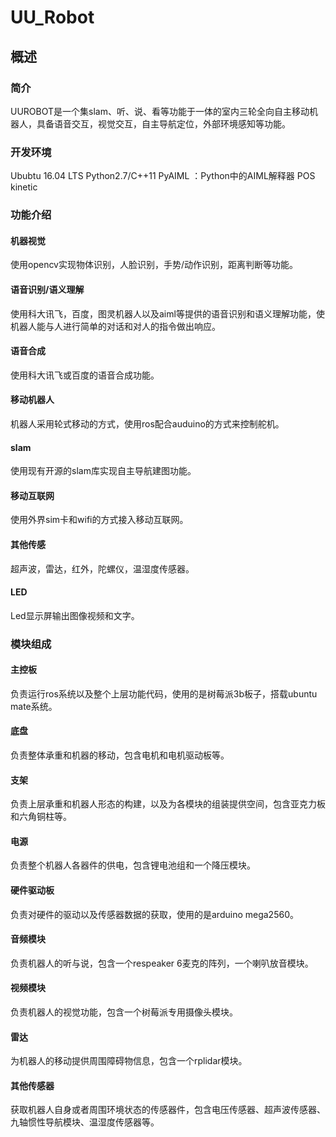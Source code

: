 # UU_Robot

## 概述

### 简介

UUROBOT是一个集slam、听、说、看等功能于一体的室内三轮全向自主移动机器人，具备语音交互，视觉交互，自主导航定位，外部环境感知等功能。

### 开发环境

Ububtu 16.04 LTS
Python2.7/C++11
PyAIML ：Python中的AIML解释器
POS kinetic

### 功能介绍

#### 机器视觉

使用opencv实现物体识别，人脸识别，手势/动作识别，距离判断等功能。

#### 语音识别/语义理解

使用科大讯飞，百度，图灵机器人以及aiml等提供的语音识别和语义理解功能，使机器人能与人进行简单的对话和对人的指令做出响应。

#### 语音合成

使用科大讯飞或百度的语音合成功能。

#### 移动机器人

机器人采用轮式移动的方式，使用ros配合auduino的方式来控制舵机。

#### slam

使用现有开源的slam库实现自主导航建图功能。

#### 移动互联网

使用外界sim卡和wifi的方式接入移动互联网。

#### 其他传感

超声波，雷达，红外，陀螺仪，温湿度传感器。

#### LED

Led显示屏输出图像视频和文字。

### 模块组成

#### 主控板

负责运行ros系统以及整个上层功能代码，使用的是树莓派3b板子，搭载ubuntu mate系统。

####  底盘

负责整体承重和机器的移动，包含电机和电机驱动板等。
 
####  支架

负责上层承重和机器人形态的构建，以及为各模块的组装提供空间，包含亚克力板和六角铜柱等。

#### 电源

负责整个机器人各器件的供电，包含锂电池组和一个降压模块。
 
####  硬件驱动板

负责对硬件的驱动以及传感器数据的获取，使用的是arduino mega2560。

#### 音频模块

负责机器人的听与说，包含一个respeaker 6麦克的阵列，一个喇叭放音模块。

#### 视频模块

负责机器人的视觉功能，包含一个树莓派专用摄像头模块。
 
#### 雷达

为机器人的移动提供周围障碍物信息，包含一个rplidar模块。

#### 其他传感器

获取机器人自身或者周围环境状态的传感器件，包含电压传感器、超声波传感器、九轴惯性导航模块、温湿度传感器等。
 

